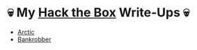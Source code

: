 # :skull: My [Hack the Box](https://www.hackthebox.eu/) Write-Ups :skull:

- [Arctic](arctic.md)
- [Bankrobber](bankrobber.md)

